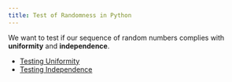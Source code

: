 ```yaml
---
title: Test of Randomness in Python
---
```


We want to test if our sequence of random numbers complies with **uniformity** and **independence**.
- [Testing Uniformity](/simulating-and-modelling-to-understand-change/module-i---introduction-and-random-variables-simulation/generating-random-numbers/testing-uniformity)
- [Testing Independence](/simulating-and-modelling-to-understand-change/module-i---introduction-and-random-variables-simulation/generating-random-numbers/testing-independence)